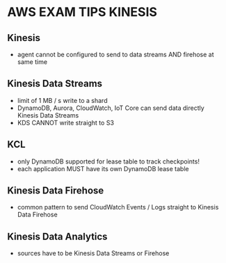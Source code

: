 # AWS EXAM TIPS KINESIS

## Kinesis

- agent cannot be configured to send to data streams AND firehose at same time

## Kinesis Data Streams

- limit of 1 MB / s write to a shard
- DynamoDB, Aurora, CloudWatch, IoT Core can send data directly Kinesis Data Streams
- KDS CANNOT write straight to S3

## KCL

- only DynamoDB supported for lease table to track checkpoints!
- each application MUST have its own DynamoDB lease table

## Kinesis Data Firehose

- common pattern to send CloudWatch Events / Logs straight to Kinesis Data Firehose

## Kinesis Data Analytics

- sources have to be Kinesis Data Streams or Firehose
